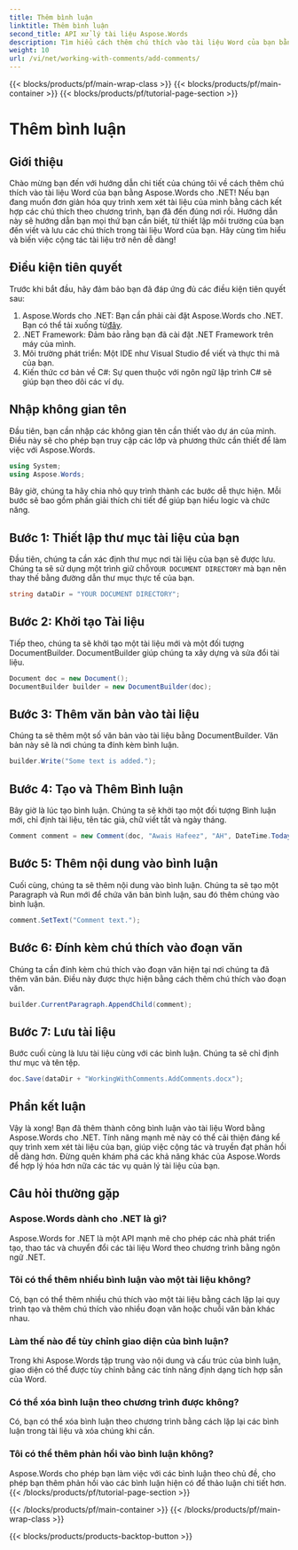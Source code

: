 ```yaml
---
title: Thêm bình luận
linktitle: Thêm bình luận
second_title: API xử lý tài liệu Aspose.Words
description: Tìm hiểu cách thêm chú thích vào tài liệu Word của bạn bằng Aspose.Words cho .NET với hướng dẫn của chúng tôi. Nâng cao quy trình cộng tác tài liệu của bạn một cách dễ dàng.
weight: 10
url: /vi/net/working-with-comments/add-comments/
---
```


{{< blocks/products/pf/main-wrap-class >}}
{{< blocks/products/pf/main-container >}}
{{< blocks/products/pf/tutorial-page-section >}}

# Thêm bình luận

## Giới thiệu

Chào mừng bạn đến với hướng dẫn chi tiết của chúng tôi về cách thêm chú thích vào tài liệu Word của bạn bằng Aspose.Words cho .NET! Nếu bạn đang muốn đơn giản hóa quy trình xem xét tài liệu của mình bằng cách kết hợp các chú thích theo chương trình, bạn đã đến đúng nơi rồi. Hướng dẫn này sẽ hướng dẫn bạn mọi thứ bạn cần biết, từ thiết lập môi trường của bạn đến viết và lưu các chú thích trong tài liệu Word của bạn. Hãy cùng tìm hiểu và biến việc cộng tác tài liệu trở nên dễ dàng!

## Điều kiện tiên quyết

Trước khi bắt đầu, hãy đảm bảo bạn đã đáp ứng đủ các điều kiện tiên quyết sau:

1. Aspose.Words cho .NET: Bạn cần phải cài đặt Aspose.Words cho .NET. Bạn có thể tải xuống từ[đây](https://releases.aspose.com/words/net/).
2. .NET Framework: Đảm bảo rằng bạn đã cài đặt .NET Framework trên máy của mình.
3. Môi trường phát triển: Một IDE như Visual Studio để viết và thực thi mã của bạn.
4. Kiến thức cơ bản về C#: Sự quen thuộc với ngôn ngữ lập trình C# sẽ giúp bạn theo dõi các ví dụ.

## Nhập không gian tên

Đầu tiên, bạn cần nhập các không gian tên cần thiết vào dự án của mình. Điều này sẽ cho phép bạn truy cập các lớp và phương thức cần thiết để làm việc với Aspose.Words.

```csharp
using System;
using Aspose.Words;
```

Bây giờ, chúng ta hãy chia nhỏ quy trình thành các bước dễ thực hiện. Mỗi bước sẽ bao gồm phần giải thích chi tiết để giúp bạn hiểu logic và chức năng.

## Bước 1: Thiết lập thư mục tài liệu của bạn

 Đầu tiên, chúng ta cần xác định thư mục nơi tài liệu của bạn sẽ được lưu. Chúng ta sẽ sử dụng một trình giữ chỗ`YOUR DOCUMENT DIRECTORY` mà bạn nên thay thế bằng đường dẫn thư mục thực tế của bạn.

```csharp
string dataDir = "YOUR DOCUMENT DIRECTORY";
```

## Bước 2: Khởi tạo Tài liệu

Tiếp theo, chúng ta sẽ khởi tạo một tài liệu mới và một đối tượng DocumentBuilder. DocumentBuilder giúp chúng ta xây dựng và sửa đổi tài liệu.

```csharp
Document doc = new Document();
DocumentBuilder builder = new DocumentBuilder(doc);
```

## Bước 3: Thêm văn bản vào tài liệu

Chúng ta sẽ thêm một số văn bản vào tài liệu bằng DocumentBuilder. Văn bản này sẽ là nơi chúng ta đính kèm bình luận.

```csharp
builder.Write("Some text is added.");
```

## Bước 4: Tạo và Thêm Bình luận

Bây giờ là lúc tạo bình luận. Chúng ta sẽ khởi tạo một đối tượng Bình luận mới, chỉ định tài liệu, tên tác giả, chữ viết tắt và ngày tháng.

```csharp
Comment comment = new Comment(doc, "Awais Hafeez", "AH", DateTime.Today);
```

## Bước 5: Thêm nội dung vào bình luận

Cuối cùng, chúng ta sẽ thêm nội dung vào bình luận. Chúng ta sẽ tạo một Paragraph và Run mới để chứa văn bản bình luận, sau đó thêm chúng vào bình luận.

```csharp
comment.SetText("Comment text.");
```

## Bước 6: Đính kèm chú thích vào đoạn văn

Chúng ta cần đính kèm chú thích vào đoạn văn hiện tại nơi chúng ta đã thêm văn bản. Điều này được thực hiện bằng cách thêm chú thích vào đoạn văn.

```csharp
builder.CurrentParagraph.AppendChild(comment);
```

## Bước 7: Lưu tài liệu

Bước cuối cùng là lưu tài liệu cùng với các bình luận. Chúng ta sẽ chỉ định thư mục và tên tệp.

```csharp
doc.Save(dataDir + "WorkingWithComments.AddComments.docx");
```

## Phần kết luận

Vậy là xong! Bạn đã thêm thành công bình luận vào tài liệu Word bằng Aspose.Words cho .NET. Tính năng mạnh mẽ này có thể cải thiện đáng kể quy trình xem xét tài liệu của bạn, giúp việc cộng tác và truyền đạt phản hồi dễ dàng hơn. Đừng quên khám phá các khả năng khác của Aspose.Words để hợp lý hóa hơn nữa các tác vụ quản lý tài liệu của bạn.

## Câu hỏi thường gặp

### Aspose.Words dành cho .NET là gì?

Aspose.Words for .NET là một API mạnh mẽ cho phép các nhà phát triển tạo, thao tác và chuyển đổi các tài liệu Word theo chương trình bằng ngôn ngữ .NET.

### Tôi có thể thêm nhiều bình luận vào một tài liệu không?

Có, bạn có thể thêm nhiều chú thích vào một tài liệu bằng cách lặp lại quy trình tạo và thêm chú thích vào nhiều đoạn văn hoặc chuỗi văn bản khác nhau.

### Làm thế nào để tùy chỉnh giao diện của bình luận?

Trong khi Aspose.Words tập trung vào nội dung và cấu trúc của bình luận, giao diện có thể được tùy chỉnh bằng các tính năng định dạng tích hợp sẵn của Word.

### Có thể xóa bình luận theo chương trình được không?

Có, bạn có thể xóa bình luận theo chương trình bằng cách lặp lại các bình luận trong tài liệu và xóa chúng khi cần.

### Tôi có thể thêm phản hồi vào bình luận không?

Aspose.Words cho phép bạn làm việc với các bình luận theo chủ đề, cho phép bạn thêm phản hồi vào các bình luận hiện có để thảo luận chi tiết hơn.
{{< /blocks/products/pf/tutorial-page-section >}}

{{< /blocks/products/pf/main-container >}}
{{< /blocks/products/pf/main-wrap-class >}}

{{< blocks/products/products-backtop-button >}}
